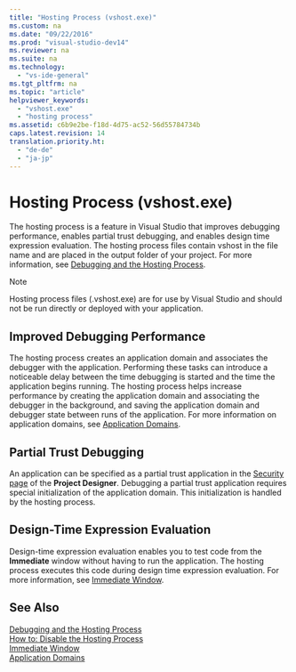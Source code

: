 ```yaml
---
title: "Hosting Process (vshost.exe)"
ms.custom: na
ms.date: "09/22/2016"
ms.prod: "visual-studio-dev14"
ms.reviewer: na
ms.suite: na
ms.technology: 
  - "vs-ide-general"
ms.tgt_pltfrm: na
ms.topic: "article"
helpviewer_keywords: 
  - "vshost.exe"
  - "hosting process"
ms.assetid: c6b9e2be-f18d-4d75-ac52-56d55784734b
caps.latest.revision: 14
translation.priority.ht: 
  - "de-de"
  - "ja-jp"
---
```

# Hosting Process (vshost.exe)
The hosting process is a feature in Visual Studio that improves debugging performance, enables partial trust debugging, and enables design time expression evaluation. The hosting process files contain vshost in the file name and are placed in the output folder of your project. For more information, see [Debugging and the Hosting Process](../vs140/debugging-and-the-hosting-process.md).  
  
> [!NOTE]
>  Hosting process files (.vshost.exe) are for use by Visual Studio and should not be run directly or deployed with your application.  
  
## Improved Debugging Performance  
 The hosting process creates an application domain and associates the debugger with the application. Performing these tasks can introduce a noticeable delay between the time debugging is started and the time the application begins running. The hosting process helps increase performance by creating the application domain and associating the debugger in the background, and saving the application domain and debugger state between runs of the application. For more information on application domains, see [Application Domains](assetId:///113a8bbf-6875-4a72-a49d-ca2d92e19cc8).  
  
## Partial Trust Debugging  
 An application can be specified as a partial trust application in the [Security page](../vs140/security-page--project-designer.md) of the **Project Designer**. Debugging a partial trust application requires special initialization of the application domain. This initialization is handled by the hosting process.  
  
## Design-Time Expression Evaluation  
 Design-time expression evaluation enables you to test code from the **Immediate** window without having to run the application. The hosting process executes this code during design time expression evaluation. For more information, see [Immediate Window](../vs140/immediate-window.md).  
  
## See Also  
 [Debugging and the Hosting Process](../vs140/debugging-and-the-hosting-process.md)   
 [How to: Disable the Hosting Process](../vs140/how-to--disable-the-hosting-process.md)   
 [Immediate Window](../vs140/immediate-window.md)   
 [Application Domains](assetId:///113a8bbf-6875-4a72-a49d-ca2d92e19cc8)